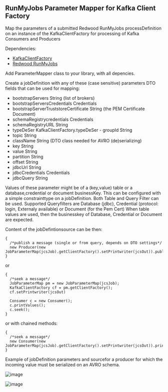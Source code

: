 ##  RunMyJobs Parameter Mapper for Kafka Client Factory

Map the parameters of a submitted Redwood RunMyJobs processDefinition on an instance of the KafkaClientFactory for processing of Kafka Consumers and Producers

Dependencies:
- [KafkaClientFactory](https://github.com/JohannesKalma/KafkaClientFactory)
- [Redwood RunMyJobs](https://redwood.com)

Add ParameterMapper class to your library, with all depencies.

Create a jobDefinition with any of these (case sensitive) parameters
DTO fields that can be used for mapping:
- bootstrapServers String (list of brokers)
- bootstrapServersCredentials Credentials
- bootstrapServerTruststoreCertificate String (the PEM Certificate Document)
- schemaRegistrycredentials Credentials
- schemaRegistryURL String
- typeDeSer KafkaClientFactory.typeDeSer - groupId String
- topic String
- className String (DTO class needed for AVRO (de)serializing)
- key String
- value String
- partition String
- offset String
- jdbcUrl String
- jdbcCredentials Credentials
- jdbcQuery String

Values of these parameter might be of a (key,value) table or
a database,credential or document businessKey.
This can be configured with a simple constrainttype on a jobDefinition.
Both Table and Query Filter can be used.
Supported Queryfilters are Database (jdbc), Credential (protocol: login, Externaly available) or Document (for the Pem Cert)
When table values are used, then the businesskey of Database, Credential or Document are expected.

Content of the jobDefintionsource can be then:
```
{
  /*publish a message (single or from query, depends on DTO settings*/
  new Producer(new JobParameterMap(jcsJob).getClientFactory().setPrintwriter(jcsOut)).publish().printMetadata();
}
```
or
```
{
  /*seek a message*/
  JobParameterMap pm = new JobParameterMap(jcsJob);
  KafkaClientFactory cf = pm.getClientFactory();
  cf.setPrintwriter(jcsOut)

  Consumer c = new Consumer();
  c.printValues();
  c.seek();
}
```
or with chained methods:
```
{
  /*seek a message*/
  new Consumer(new JobParameterMap(jcsJob).getClientFactory().setPrintwriter(jcsOut)).printValues().seek();
}
```

Example of jobDefinition parameters and sourcefor a producer for which the incoming value must be serialized on an AVRO schema. 

![image](https://github.com/JohannesKalma/RunMyJobsKafkaClientFactoryParameterMapper/assets/151011488/ad0ab08f-a693-45b3-96de-e40cbf403917)

![image](https://github.com/JohannesKalma/RunMyJobsKafkaClientFactoryParameterMapper/assets/151011488/c85f72be-5925-46fe-85c6-81f039724a95)

